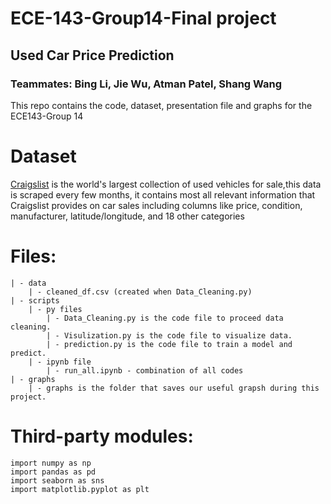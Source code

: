 # ECE-143-Group14-Final project
## Used Car Price Prediction
### Teammates: Bing Li, Jie Wu, Atman Patel, Shang Wang
This repo contains the code, dataset, presentation file and graphs for the ECE143-Group 14 

# Dataset
[Craigslist](https://www.kaggle.com/austinreese/craigslist-carstrucks-data)
is the world's largest collection of used vehicles for sale,this data is scraped every few months, it contains most all relevant information that Craigslist provides on car sales including columns like price, condition, manufacturer, latitude/longitude, and 18 other categories

# Files:
    | - data
        | - cleaned_df.csv (created when Data_Cleaning.py)
    | - scripts
        | - py files
            | - Data_Cleaning.py is the code file to proceed data cleaning.
            | - Visulization.py is the code file to visualize data.
            | - prediction.py is the code file to train a model and predict.
        | - ipynb file
            | - run_all.ipynb - combination of all codes
    | - graphs
        | - graphs is the folder that saves our useful grapsh during this project. 
 

# Third-party modules:
    import numpy as np
    import pandas as pd
    import seaborn as sns
    import matplotlib.pyplot as plt


